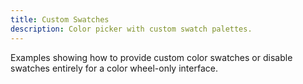 ```yaml
---
title: Custom Swatches
description: Color picker with custom swatch palettes.
---
```


Examples showing how to provide custom color swatches or disable swatches entirely for a color wheel-only interface.
